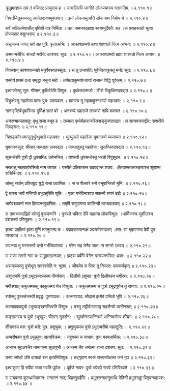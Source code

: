 क्रुद्धमाज्ञाय रामं तं वसिष्ठ: प्रत्युवाच ह ।
जाबालिरपि जानीते लोकस्यास्य गतागतिम् ॥ २.११०.१॥

निवर्त्तयितुकामस्तु त्वामेतद्वाक्यमुक्तवान् ।
इमां लोकसमुत्पत्तिं लोकनाथ निबोध मे ॥ २.११०.२॥

सर्वं सलिलमेवासीत् पृथिवी यत्र निर्मिता ।
तत: समभवद्ब्रह्मा स्वयम्भूर्दैवतै: सह ।स वराहस्ततो भूत्वा प्रोज्जहार वसुन्धराम् ॥ २.११०.३॥

असृजच्च जगत् सर्वं सह पुत्रै: कृतात्मभि: ।
आकाशप्रभवो ब्रह्मा शाश्वतो नित्य अव्यय: ॥ २.११०.४॥

तस्मान्मरीचि: संजज्ञे मरीचे: काश्यप: सुत: ॥ २.११०.५॥।
आकाशप्रभवो ब्रह्मा शाश्वतो नित्य अव्यय: ॥ २.११०.४॥

विवस्वान् काश्यपाज्जज्ञे मनुर्वैवस्वतस्सुत: ।
स तु प्रजापति: पूर्वमिक्ष्वाकुस्तु मनो: सुत: ॥ २.११०.६॥

यस्येयं प्रथमं दत्ता समृद्धा मनुना मही ।
तमिक्ष्वाकुमयोध्यायां राजानं विद्धि पूर्वकम् ॥ २.११०.७॥

इक्ष्वाकोस्तु सुत: श्रीमान् कुक्षिरेवेति विश्रुत: ।
कुक्षेरथात्मजो ऺवीरो विकुक्षिरुदपद्यत ॥ २.११०.८॥

विकुक्षेस्तु महातेजा बाण: पुत्र: प्रतापवान् ।
बाणस्य तु महाबाहुरनरण्यो महायशा: ॥ २.११०.९॥

नानावृष्टिर्बभूवास्मिन्न दुर्भिक्षं सतां वरे ।
अनरण्ये महाराजे तस्करो नापि कश्चन ॥ २.११०.१०॥

अनरण्यान्महाबाहु: पृथू राजा बभूव ह ।
तस्मात् पृथोर्महाराजस्त्रिशङ्कुरुदपद्यत ।स सत्यवचनाद्वीर: सशरीरो दिवङ्गत: ॥ २.११०.११॥

त्रिशङ्कोरभवत्सूनुर्धुन्धुमारो महायशा: ।
धुन्धुमारो महातेजा युवनाश्वो व्यजायत ॥ २.११०.१२॥

युवनाश्वसुत: श्रीमान् मान्धाता समपद्यत ।
मान्धातुस्तु महातेजा: सुसन्धिरुदपद्यत ॥ २.११०.१३॥

सुसन्धेरपि पुत्रौ द्वौ ध्रुवसन्धि: प्रसेनजित् ।
यशस्वी ध्रुवसन्धेस्तु भरतो रिपुसूदन: ॥ २.११०.१४॥

भरतात्तु महाबाहोरसितो नाम जायत ।
यस्यैते प्रतिराजान उदपद्यन्त शत्रव: ।हैहयास्तालजङ्घाश्च शूराश्च शशिबिन्दव: ॥ २.११०.१५॥

तांस्तु सर्वान् प्रतिव्यूह्य युद्धे राजा प्रवासित: ।
स च शैलवरे रम्ये बभूवाभिरतो मुनि: ॥ २.११०.१६॥

द्वे चास्य भार्ये गर्भिण्यौ बभूवतुरिति श्रुति: ।
एका गर्भविनाशाय सपत्न्यै सगरं ददौ ॥ २.११०.१७॥

भार्गवश्च्यवनो नाम हिमवन्तमुपाश्रित: ।
तमृषिं समुपागम्य कालिन्दी त्वभ्यवादयत् ॥ २.११०.१८॥

स तामभ्यवदद्विप्रो वरेप्सुं पुत्रजन्मनि ।
पुत्रस्ते भविता देवि महात्मा लोकविश्रुत: ।धार्मिकश्च सुशीलश्च वंशकर्त्ता ऽरिसूदन: ॥ २.११०.१९॥

कृत्वा प्रदक्षिणं हृष्टा मुनिं तमनुमान्य च ।
पद्मपत्रसमानाक्षं पद्मगर्भसमप्रभम् ।तत: सा गृहमागम्य देवी पुत्रं व्यजायत ॥ २.११०.२०॥

सपत्न्या तु गरस्तस्यै दत्तो गर्भजिघांसया ।
गरेण सह तेनैव जात: स सगरो ऽभवत् ॥ २.११०.२१॥

स राजा सगरो नाम य: समुद्रमखानयत् ।
इष्ट्वा पर्वणि वेगेन त्रासयन्तमिमा: प्रजा: ॥ २.११०.२२॥

असमञ्जस्तु पुत्रोभूत् सगरस्येति न: श्रुतम् ।
जीवन्नेव स पित्रा तु निरस्त: पापकर्मकृत् ॥ २.११०.२३॥

अंशुमानपि पुत्रो ऽभूदसमञ्जस्य वीर्य्यवान् ।
दिलीपों ऽशुमत: पुत्रो दिलीपस्य भगीरथ: ॥ २.११०.२४॥

भगीरथात् ककुत्स्थस्तु काकुत्स्था येन विश्रुता: ।
ककुत्स्थस्य च पुत्रो ऽभूद्रघुर्येन तु राघवा: ॥ २.११०.२५॥

रघोस्तु पुत्रस्तेजस्वी प्रवृद्ध: पुरुषादक: ।
कल्माषपाद: सौदास इत्येवं प्रथितो भुवि ॥ २.११०.२६॥

कल्माषपादपुत्रो ऽभूच्छङ्खणस्त्विति विश्रुत: ।
यस्तु तद्वीर्यमासाद्य सहसैन्यो व्यनीनशत् ॥ २.११०.२७॥

शङ्खणस्य च पुत्रो ऽभूच्छूर: श्रीमान् सुदर्शन: ।
सुदर्शनस्याग्निवर्ण अग्निवर्णस्य शीघ्रग: ॥ २.११०.२८॥

शीघ्रगस्य मरु: पुत्रो मरो: पुत्र: प्रशुश्रुक: ।
प्रशुश्रुकस्य पुत्रो ऽभूदम्बरीषो महाद्युति: ॥ २.११०.२९॥

अम्बरीषस्य पुत्रो ऽभून्नहुष: सत्यविक्रम: ।
नहुषस्य च नाभाग: पुत्र: परमधार्मिक: ॥ २.११०.३०॥

अजश्च सुव्रतश्चैव नाभागस्य सुतावुभौ ।
अजस्य चैव धर्मात्मा राजा दशरथ: सुत: ॥ २.११०.३१॥

तस्य ज्येष्ठो ऽसि दायादो राम इत्यभिविश्रुत: ।
तद्गृहाण स्वकं राज्यमवेक्षस्व जनं नृप ॥ २.११०.३२॥

इक्ष्वाकूणां हि सर्वेषां राजा भवति पूर्वज: ।
पूर्वजे नावर: पुत्रो ज्येष्ठो राज्ये ऽभिषिच्यते ॥ २.११०.३३॥

स राघवाणां कुलधर्ममात्मन: सनातनं नाद्य विहन्तुमर्हसि ।
प्रभूतरत्नामनुशाधि मेदिनीं प्रभूतराष्ट्रां पितृवन्महायश: ॥ २.११०.३४ ॥

